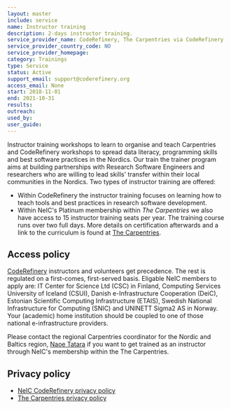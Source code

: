 ```yaml
---
layout: master
include: service
name: Instructor training
description: 2-days instructor training.
service_provider_name: CodeRefinery, The Carpentries via CodeRefinery
service_provider_country_code: NO
service_provider_homepage: 
category: Trainings
type: Service
status: Active
support_email: support@coderefinery.org
access_email: None
start: 2018-11-01
end: 2021-10-31
results:
outreach:
used_by: 
user_guide:
---
```

Instructor training workshops to learn to organise and teach Carpentries and CodeRefinery workshops to spread data literacy, programming skills and best software practices in the Nordics. Our train the trainer program aims at building partnerships with Research Software Engineers and researchers who are willing to lead skills' transfer within their local communities in the Nordics.
Two types of instructor training are offered:
* Within CodeRefinery the instructor training focuses on learning how to teach tools and best practices in research software development.
* Within NeIC's Platinum membership within _The Carpentries_ we also have access to 15 instructor training seats per year. The training course runs over two full days. More details on certification afterwards and a link to the curriculum is found at [The Carpentries](https://carpentries.org/become-instructor/).


## Access policy
[CodeRefinery](https://coderefinery.org) instructors and volunteers get precedence. The rest is regulated on a first-comes, first-served basis. Eligable NeIC members to apply are: IT Center for Science Ltd (CSC) in Finland, Computing Services University of Iceland (CSUI), Danish e-Infrastructure Cooperation (DeiC), Estonian Scientific Computing Infrastructure (ETAIS), Swedish National Infrastructure for Computing (SNIC) and UNINETT Sigma2 AS in Norway. Your (academic) home institution should be coupled to one of those national e-infrastructure providers.

Please contact the regional Carpentries coordinator for the Nordic and Baltics region, [Naoe Tatara](https://neic.no/people/naoe-tatara/) if you want to get trained as an instructor through NeIC's membership within the The Carpentries.

## Privacy policy
* [NeIC CodeRefinery privacy policy](https://coderefinery.org/privacy-policy/)
* [The Carpentries privacy policy](https://docs.carpentries.org/topic_folders/policies/privacy.html)

